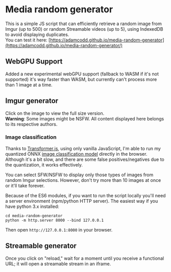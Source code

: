 # Media random generator
This is a simple JS script that can efficiently retrieve a random image from Imgur (up to 500) or random Streamable videos (up to 5), using IndexedDB to avoid displaying duplicates.\
You can test it here: [https://adamcodd.github.io/media-random-generator](https://adamcodd.github.io/media-random-generator/)

## WebGPU Support
Added a new experimental webGPU support (fallback to WASM if it's not supported) it's way faster than WASM, but currently can't process more than 1 image at a time.

## Imgur generator
Click on the image to view the full size version.\
<b>Warning</b>: Some images might be NSFW. All content displayed here belongs to its respective authors.
### Image classification
Thanks to [Transformer.js](https://github.com/xenova/transformers.js), using only vanilla JavaScript, I'm able to run my quantized ONNX [image classification model](https://huggingface.co/AdamCodd/vit-base-nsfw-detector) directly in the browser. Although it's a bit slow, and there are some false positives/negatives due to the quantization, it works effectively. 

You can select SFW/NSFW to display only those types of images from random Imgur selections. However, don't try more than 10 images at once or it'll take forever.

Because of the ES6 modules, if you want to run the script locally you'll need a server environment (npm/python HTTP server). The easiest way if you have python 3.x installed:
```
cd media-random-generator
python -m http.server 8000 --bind 127.0.0.1
```
Then open `http://127.0.0.1:8000` in your browser.

## Streamable generator
Once you click on "reload," wait for a moment until you receive a functional URL; it will open a streamable stream in an iframe.
